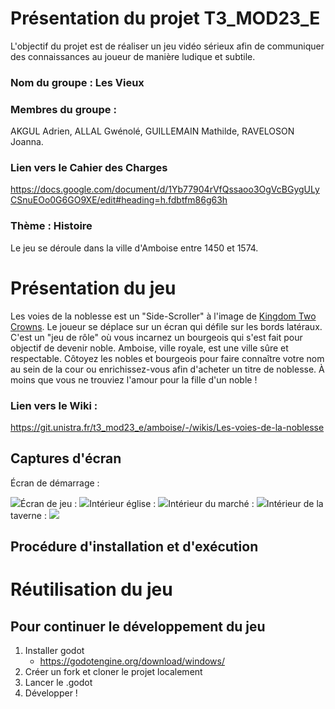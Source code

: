 # Présentation du projet T3_MOD23_E

L'objectif du projet est de réaliser un jeu vidéo sérieux afin de communiquer des connaissances au joueur de manière ludique et subtile.
### Nom du groupe : Les Vieux
### Membres du groupe :
AKGUL Adrien, ALLAL Gwénolé, GUILLEMAIN Mathilde, RAVELOSON Joanna.
### Lien vers le Cahier des Charges
https://docs.google.com/document/d/1Yb77904rVfQssaoo3OgVcBGygULyCSnuEOo0G6GO9XE/edit#heading=h.fdbtfm86g63h

### Thème : Histoire
Le jeu se déroule dans la ville d'Amboise entre 1450 et 1574.

# Présentation du jeu

Les voies de la noblesse est un "Side-Scroller" à l'image de [Kingdom Two Crowns](https://www.youtube.com/watch?v=GnqjjY38anQ). Le joueur se déplace sur un écran qui défile sur les bords latéraux. C'est un "jeu de rôle" où vous incarnez un bourgeois qui s'est fait pour objectif de devenir noble. Amboise, ville royale, est une ville sûre et respectable. Côtoyez les nobles et bourgeois pour faire connaître votre nom au sein de la cour ou enrichissez-vous afin d'acheter un titre de noblesse. À moins que vous ne trouviez l'amour pour la fille d'un noble !
### Lien vers le Wiki :
https://git.unistra.fr/t3_mod23_e/amboise/-/wikis/Les-voies-de-la-noblesse

## Captures d'écran
Écran de démarrage :

![](https://lh7-us.googleusercontent.com/YB3w-cv6sR4c35C-RB4aZVatAkn4UyKI34TvCmnKscxvW-im3-0vozF--4UlEX9OrcMX_VL6tck_rOxkw3L9rsDVRtEa3Eu_PXyZ-WiaIkFMT1li2p6lUBtNjFZCAMFLlntFKslKPvPfeM46gN_BRWk)Écran de jeu :
![](https://lh7-us.googleusercontent.com/3PVP1hZq5guedldDWvVeaW42gDm47oVviln-xKkp2Rp9ysbvaIyCbhLE0yqQvsJmmVR-Bp2-ha5ttqpD_ZgtbXC-4W6RocrVx47FMSghQH6ZD1u70GaQBylZxB0EsChMCKHO2_sfggJdh12QZo-CDwQ)Intérieur église :
![](https://lh7-us.googleusercontent.com/d8CqSBkkGnWtG8vjJ8dz8f8QcJ2Y0Uu7ulXX2CCJGNwaLty4rJednL3JPnwjkJmzzextqKmXKg60dHwxfNu8rnoN4qkQsu9Z_DrCQBFIgjSqqc54hwvcuNcsPyst9WPLtspso6GcZWoeO2a45okcPhc)Intérieur du marché :
![](https://lh7-us.googleusercontent.com/fXUPsJwJK5b5F2B8tzrfyakhq9A0JU-WKhktmsjaEkQT_VDrGySD8jIy2fjT6XJgIS1RHqf9OoMSq1D9WLEO1z-lGT7czsA4Y4uVC8AIbXzjKZOWukSgmCEzvWCJBba2uN9Msf1cEGYiHqPEY-D1lWg)Intérieur de la taverne :
![](https://lh7-us.googleusercontent.com/7I9Ai0d_iwVq7O5M0TGblmh3RGfYrWN4_ddob9gn1AKqfgdFMuZn-WszBDDXqNq0n4wl-mEHvTtudTxJ1zFnk83XlxVPokvIJdw5BQhygVjZsuggFFiIala18x69nlKWhdUGdYJH-9TGYTJWebbvAcU)

## Procédure d'installation et d'exécution
# Réutilisation du jeu

## Pour continuer le développement du jeu

1. Installer godot
    - https://godotengine.org/download/windows/
2. Créer un fork et cloner le projet localement
3. Lancer le .godot
4. Développer !